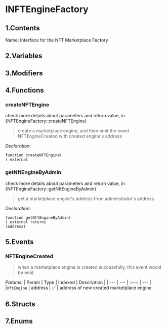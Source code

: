 # INFTEngineFactory



## 1.Contents
Name: Interface for the NFT Marketplace Factory
<p>
<!-- START doctoc -->
<!-- END doctoc -->

## 2.Variables

## 3.Modifiers

## 4.Functions

### createNFTEngine
check more details about parameters and return value, in {NFTEngineFactory::createNFTEngine}
> create a marketplace engine, and then emit the event NFTEngineCreated with created engine's address


*Declaration:*
```solidity
function createNFTEngine(
) external
```




### getNftEngineByAdmin
check more details about parameters and return value, in {NFTEngineFactory::getNftEngineByAdmin}
> get a marketplace engine's address from administrator's address


*Declaration:*
```solidity
function getNftEngineByAdmin(
) external returns
(address)
```




## 5.Events
### NFTEngineCreated

> when a marketplace engine is created successfully, this event would be emit.



*Params:*
| Param | Type | Indexed | Description |
| --- | --- | :---: | --- |
|`nftEngine` | address | :white_check_mark: | address of new created marketplace engine

## 6.Structs

## 7.Enums
